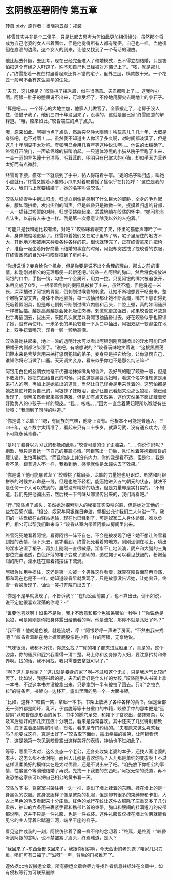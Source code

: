 # 玄阴教巫碧阴传 第五章

转自 pixiv  原作者：墨晓第五章：戎装

 终雪其实并非是个二傻子，只是比起去思考为何如此更加相信缘分。虽然那个将成为自己老婆的女人带着面纱，但是他觉得所有人都有秘密，自己也一样。当他徘徊在崩溃的边缘，这个女人的到来，让他又找到了一个苟活的理由。

他比起去怀疑，去思考，现在已经完全进入了催婚模式，巴不得立刻结婚，只是害怕把这个有缘之人吓跑了。殊不知自己也已经被对方惦记上了。“哝，就是那儿了。”终雪指着一栋在村里看起来还算不错的宅子，里外三层，横款数十米。一个花匠一般可不会有这么豪华的住处。

“夫君，这儿便是？”皎昏挑了挑秀眉，似乎很满意。夫君都叫上了。。这我咋办啊。阿银一肚子的憋屈说不出来，可难受坏了，不停地用脚尖去踢地上的小石子。

“算是吧。。。一个好心的大地主加，他家人儿做官了，全家搬走了，老房子没人住，便借予我了。他们三四十年没回来了，没事的，这就是自己家”终雪随意的解释道。“哦，原来如此。”皎昏端庄的点了点头。

哦，原来如此。阿银也点了点头，然后突然睁大眼睛！啥玩意儿？几十年，大概是夸张吧，也不对啊！。。。虽然我不知道主人你活了多久啊，对时间都淡漠了，但是这几十年明显不太对吧。夸张明显会用几百年等这种说法啊。。。他说的太精确了。终雪打开院门，一声软绵绵的猫叫响起。一只通体漆黑的小猫从院子里跑了出来，一金一蓝的异色瞳十分漂亮，毛茸茸的，明明只有巴掌大的小猫，却似乎因为营养太好而有点微胖。

终雪弯下腰，猫咪一下就跳到了手中，黏人得蹭着手掌。“她的名字叫归虚，叫她小虚就行。”终雪又握着小猫的小爪爪对着皎昏摇了摇似乎在打招呼：“这位是我的夫人，我们马上就要结婚了，她的名字叫做皎昏。”

皎昏从终雪手中抱过归虚，归虚立刻像是感到了什么巨大的威胁，全身的毛炸起来，腰如同拱桥，发出尖利的叫声。但是皎昏只是微微一笑，抚摸着归虚的背部，一人一猫经过短暂的对峙，归虚便蜷缩起来，乖乖地躺在皎昏的怀中。“她可能有点认生，以前有人来也一样。倒是第一次愿意让除我以外的人抱着。”

“可能只是我和她比较有缘，对吧？”皎昏眯着眼笑了笑，怀里的猫低声呻吟了一声，身体蜷缩地更紧了。终雪带着她们又在宅子里转了转，宅子里居住的地方不大，其他地方都被用来种着各种各样的花。很快就转完了，正在终雪拿来几把椅子，准备一起坐着好好商量下结婚的事宜的时候，阿银却突然拽了拽皎昏的衣服，在终雪困惑的目光中将皎昏拽到了房间中。

“你想说话？妾身给你个机会，但是你要是说不出个合理的理由，那么之前的事情，和刚刚对相公的无理那便一起偿还吧。”皎昏一点阿银的胸口，然后将食指放进阿银的口中，手指一钩，勾住一个金属环，用力一拉。只见阿银的嘴穴被迫张开，朱唇变成了O型，一根带着倒刺的假阳具被扯了出来，虽然不粗，但是将近一米长，深深插进了阿银的胃里，倒刺划过喉管的刺激，让她不断地想要干呕出来，整个喉咙又酸又爽，身体不断地颤抖，每一段抽出都让她不断高潮，嘴穴下意识得死死吸着假阳具，但是却让倒刺不断划过嘴穴内侧和舌头，口腔上壁，真的如同骚屄一样被抽插。越是高潮越是会死死吸住肉棒，刺激就更加强烈，如果皎昏使坏故意松手再插回去，拔出来，来回几次就足以将阿银抽插昏过去，好在皎昏似乎也原谅了她，没有再使坏。一米多长的黑色软鞭一下从口中抽出，阿银双腿一软跪坐在地上，双手捂着嘴穴，浑身一颤一颤地高潮。

皎昏将她扶起来，地上一滩的透明汁水可以看出阿银刚刚高潮喷出的淫水可能已经把裙子内侧都沾染湿了。“说吧，有啥想说的？”皎昏玩味地笑着说：“这根黑唇荡妇鞭本来是紫梦宫用来抽打惩罚犯错的弟子，妾身只是把它给你，让你惩罚自己，谁知你将它当做了口塞。天天调笑妾身，看来似乎你也不是那么纯洁嘛~”

阿银用白色的丝绸衣袖毫不优雅地抹掉嘴角的香津，没好气的瞪了皎昏一眼，但是不敢发作，她把东西给自己的时候，只说这是黑唇荡妇鞭，看这个名字谁知道是用来打人的啊，再加上是她拿出的道具，当然让自己误会是用来含着的。这恐怕都是她故意使坏欺负自己的，阿银抹了抹眼泪，至少让自己看起来没那么狼狈。她已经发现了，剑帝虽然看起来高贵典雅，但是却有点天然呆，这份天然呆下面却藏着爱好欺负人的小孩子一样的顽皮。“我。。咳咳。。。”因为一直含着荡妇鞭所以喉咙有些沙哑：“我闻到了同族的味道。”

“你是说？龙族？”“嗯，有同族的气味，他身上没有。他根本不可能是普通人，三四十年，这个数字太精准了，看起来只有二十多岁，就算习武，没有通玄功力，便不可能永葆青春。”

“是吗？妾身以为习武的都能如此呢。”皎昏可爱的歪了歪脑袋。“……你说你妈呢？抱歉，我只是表达一下自己的暴躁心情。”阿银骂出一句后，急忙堆着笑抱着皎昏的腰认错，生怕再挨罚。“而且他身上并没有内力，你的我是看不透，但是他，我是看不见。跟普通人不一样，我看到他，感觉就像是龙瞳失去了效果。”

“你是说？他可能屠过龙？”皎昏挑了挑眉头，龙族的力量她也见识过，虽然和阿银拼杀的时候并非命悬一线，但是也绝不轻松，能逼她进入五气朝元的状态，就决不是任何一个人可以做到的，虽然没有精妙的功法，但是力量却是实打实的。“不知道，我们先把他骗出去，然后找一下气味从哪里传出来的，我们再看吧。”

“行。”皎昏点了点头，虽然她对探索别人的秘密其实没啥兴趣，但是她对其他的一些东西感兴趣。“相公，奴家与阿银连日奔波，望相公允许我们二人沐浴一下。我们的一些盘缠在由驿站运输，现在也已经到了，可是奴家二人身体娇弱，难以负担，相公可以帮我们取来吗？”皎昏从室内带着阿银从房间里出来。

终雪死死地看着阿银，看得阿银一阵不自在。不会是被发现了吧？她不想让终雪看到她的表情，低下头去，这才看到，终雪死死看着的地方。刚刚坐倒在地上，喷出的淫水沾湿了裙子，再加上刚刚一直很敏感，淫水不止地流淌，阴户和大腿的三角部位完全湿透，白色纤薄的裙子变成了透明的，透过裙子可以看见鼓鼓的，粉嫩莹润的阴户，淫水还在顺着裙摆往下流淌。

阿银急忙用手捂住，这还是第一次被一个男性这样看着，就算在皎昏面前再淫荡，那和现在也是不一样。她知道皎昏早就发现了，只是故意没告诉她，让她出丑。终雪一看被发现了，讪讪一笑打开院门出去了。

“你是不是早就发现了，不告诉我？”“在相公面前罢了，也不算出丑。倒不如说，说不定他很喜欢淫荡的你呢？~”

“谁要他喜欢啊！如果不是你，我才不愿意和那个色狼呆哪怕一秒钟！”“你说他是色狼，可是刚刚是你把身体露出给他看的啊，他是流氓，那你不就是荡妇了吗？”

“我不管！他就是色狼，就是流氓，哼！”阿银娇哼一声进了房间。“不然由我来找吧？”皎昏看着趴在地上撅着屁股像是小狗一样的阿银，无奈地说。

“气味很淡，我都不好找，你怎么找？”“你的裙子都夹进屁股里了，真是的，这个姿势，你的骚屄和屁穴我看得一清二楚。马上你和妾身嫁为人妇，要注意矜持和修养啊。找的话，我不用找，我只需要去拿就可以了。”

“啊？这儿是你家？”“这儿就是妾身的家了啊~不过和这个无关，只是我运气比较好罢了，比如说，我感兴趣的是，夫君的爱好是什么样的女孩。”皎昏随手从书架上拿一本书。不过这本书并没被拿出来，只是拿到一半有被拉了回去。只听“克拉克拉”的链条声，书架向一边移开，露出里面的另一个一大面书架。

“比如，这样？”皎昏一笑，拿起一本书。书架上放满了各种各样的黄书，但是全部无一例外都是阴环，乳环，子宫脱等等十分重口的书籍，皎昏手中的那本更是“巫碧阴”以皎昏做原形画的黄书，书中的脚穴足交，和裙下子宫脱出，装饰繁杂，以及耳后脑奸的那几页压痕十分明显，看来是异常喜欢。其中还夹了几张特别精致的，底下盖着巫碧阴的印章，签名，看来是专门约稿的。“夫君原来这么喜欢我吗？能变成这样，真是太好了~”皎昏取下面纱，露出幸福的微笑，让阿银看愣了，这是她第一次见到皎昏露出这样美好的表情，神仙也不过如此了。

等等，哪里不太对，这么变态一个老公，还各处收集老婆的本子，还找人画老婆的本子，这怎么都不太对吧。而且人儿那是喜欢你吗？人儿那是单纯的变态啊！不过这样温柔美好的模样实在是太过优雅，还是不说出来了吧。“咱先放下你相公的事情，性癖这个等骗他结婚了再说。先找一下我要的东西吧。”阿银无奈的说道，再不说恐怕这家伙可以把自己相公的黄书看一天。

皎昏放下书，将密室书架往另一边一推，露出了墙上挂着的东西。挂在墙上的是一身黑色的衣服。这身衣服样子像是繁杂的礼服，但是却有很多的束缚带和卡扣，大衣上黑色的毛皮看起来十分庄重。红色的龙行花纹让这件衣服除了庄重又多了几分肃杀，袖口的六条用来裹紧手臂和携带匕首的束带，胸口和腰间的挂满短刀的皮带都说明，这并不只是一件礼服，也是一件戎装。这件礼服仅仅挂在墙上仿佛就能看见它的主人穿着它踏遍江河，端坐王座的样子。

看见这件戎装的一刻，阿银仿佛着了魔一样不停的念叨着：“终焉，是终焉！”皎昏听到阿银的念叨，也不禁皱紧了眉头，终焉难道，是人？

“我回来了~东西全都取回来了。我跟你们讲啊，今天西街的老刘送了咱家几只刀鱼，咱们可有口福了。”“滋呀”一声，背后的门被推开了。

遵依据cc协议搬运文章，所有搬运文章会尽力寻找作者信息并标注在文章中，如有侵权等行为可联系删除